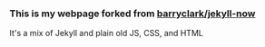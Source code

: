 ### This is my webpage forked from [**barryclark/jekyll-now**](https://github.com/barryclark/jekyll-now)

It's a mix of Jekyll and plain old JS, CSS, and HTML
